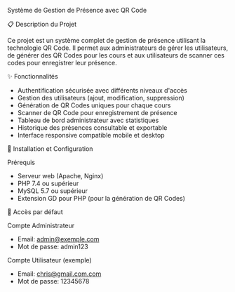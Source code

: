 Système de Gestion de Présence avec QR Code

📋 Description du Projet

Ce projet est un système complet de gestion de présence utilisant la technologie QR Code. 
Il permet aux administrateurs de gérer les utilisateurs, de générer des QR Codes pour
les cours et aux utilisateurs de scanner ces codes pour enregistrer leur présence.

✨ Fonctionnalités

- Authentification sécurisée avec différents niveaux d'accès
- Gestion des utilisateurs (ajout, modification, suppression)
- Génération de QR Codes uniques pour chaque cours
- Scanner de QR Code pour enregistrement de présence
- Tableau de bord administrateur avec statistiques
- Historique des présences consultable et exportable
- Interface responsive compatible mobile et desktop

🚀 Installation et Configuration

Prérequis
- Serveur web (Apache, Nginx)
- PHP 7.4 ou supérieur
- MySQL 5.7 ou supérieur
- Extension GD pour PHP (pour la génération de QR Codes)


👤 Accès par défaut

Compte Administrateur
- Email: admin@exemple.com
- Mot de passe: admin123

Compte Utilisateur (exemple)
- Email: chris@gmail.com.com
- Mot de passe: 12345678

